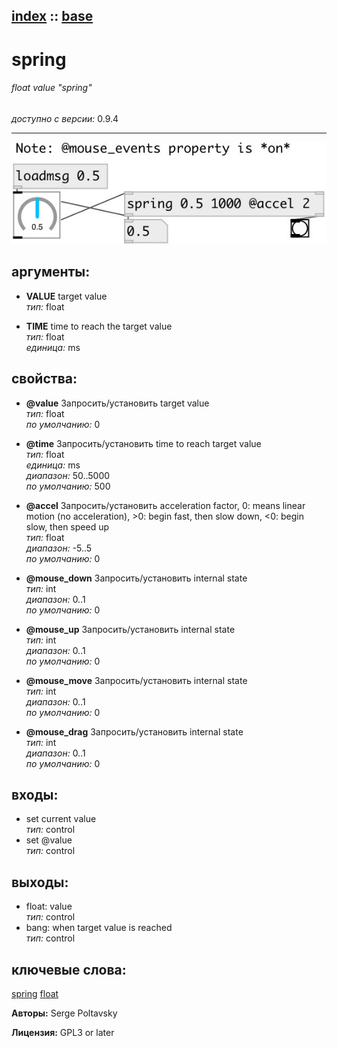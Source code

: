 [index](index.html) :: [base](category_base.html)
---

# spring

###### float value &#34;spring&#34;

*доступно с версии:* 0.9.4

---




[![example](../examples/img/spring.jpg)](../examples/pd/spring.pd)



## аргументы:

* **VALUE**
target value<br>
_тип:_ float<br>

* **TIME**
time to reach the target value<br>
_тип:_ float<br>
_единица:_ ms<br>





## свойства:

* **@value** 
Запросить/установить target value<br>
_тип:_ float<br>
_по умолчанию:_ 0<br>

* **@time** 
Запросить/установить time to reach target value<br>
_тип:_ float<br>
_единица:_ ms<br>
_диапазон:_ 50..5000<br>
_по умолчанию:_ 500<br>

* **@accel** 
Запросить/установить acceleration factor, 0: means linear motion (no acceleration), &gt;0: begin fast,
then slow down, &lt;0: begin slow, then speed up<br>
_тип:_ float<br>
_диапазон:_ -5..5<br>
_по умолчанию:_ 0<br>

* **@mouse_down** 
Запросить/установить internal state<br>
_тип:_ int<br>
_диапазон:_ 0..1<br>
_по умолчанию:_ 0<br>

* **@mouse_up** 
Запросить/установить internal state<br>
_тип:_ int<br>
_диапазон:_ 0..1<br>
_по умолчанию:_ 0<br>

* **@mouse_move** 
Запросить/установить internal state<br>
_тип:_ int<br>
_диапазон:_ 0..1<br>
_по умолчанию:_ 0<br>

* **@mouse_drag** 
Запросить/установить internal state<br>
_тип:_ int<br>
_диапазон:_ 0..1<br>
_по умолчанию:_ 0<br>



## входы:

* set current value<br>
_тип:_ control
* set @value<br>
_тип:_ control



## выходы:

* float: value<br>
_тип:_ control
* bang: when target value is reached<br>
_тип:_ control



## ключевые слова:

[spring](keywords/spring.html)
[float](keywords/float.html)






**Авторы:** Serge Poltavsky




**Лицензия:** GPL3 or later





